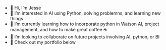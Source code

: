 - 👋 Hi, I’m Jesse
- 👀 I’m interested in AI using Python, solving problemns, and learning new things
- 🌱 I’m currently learning how to incorporate python in Watson AI, project management, and how to make great coffee ☕️
- 💞️ I’m looking to collaborate on future projects involving AI, python, or BI
- 💼 Check out my portfolio below

<!---
jfinallenewton/jfinallenewton is a ✨ special ✨ repository because its `README.md` (this file) appears on your GitHub profile.
You can click the Preview link to take a look at your changes.
--->
